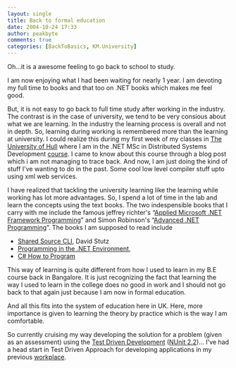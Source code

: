 ```yaml
---
layout: single
title: Back to formal education
date: 2004-10-24 17:33
author: peakbyte
comments: true
categories: [BackToBasics, KM.University]
---
```

Oh...it is a awesome feeling to go back to school to study.

I am now enjoying what I had been waiting for nearly 1 year. I am devoting my full time to books and that too on .NET books which makes me feel good.

But, it is not easy to go back to full time study after working in the industry. The contrast is in the case of university, we tend to be very consious about what we are learning. In the industry the learning process is overall and not in depth. So, learning during working is remembered more than the learning at university. I could realize this during my first week of my classes in <a href="http://www.hull.ac.uk/">The University of Hull</a> where I am in the .NET MSc in Distributed Systems Development <a href="http://www.dcs.hull.ac.uk/NETMSc/index.html">course</a>. I came to know about this course through a blog post which i am not managing to trace back. And now, I am just doing the kind of stuff I've wanting to do in the past. Some cool low level compiler stuff upto using xml web services.

I have realized that tackling the university learning like the learning while working has lot more advantages. So, I spend a lot of time in the lab and learn the concepts using the text books. The two indespensible books that I carry with me include the famous jeffrey richter's “<a href="http://shrinkster.com/1r9">Applied Microsoft .NET Framework Programming</a>” and Simon Robinson's “<a href="http://shrinkster.com/1ra">Advanced .NET Programming</a>”. The books I am supposed to read include
<ul>
	<li><a href="http://www.oreilly.com/catalog/sscliess/">Shared Source CLI</a>, David Stutz</li>
	<li><a href="http://www.awprofessional.com/title/0201770180">Programming in the .NET Environment</a>,</li>
	<li><a href="http://shrinkster.com/1rb">C# How to Program</a></li>
</ul>
This way of learning is quite different from how I used to learn in my B.E course back in Bangalore. It is just recognizing the fact that learning the way I used to learn in the college does no good in work and I should not go back to that again just because I am now in formal education.

And all this fits into the system of education here in UK. Here, more importance is given to learning the theory by practice which is the way I am comfortable.

So currently cruising my way developing the solution for a problem (given as an assessment) using the <a href="http://shrinkster.com/1rc">Test Driven Development</a> (<a href="http://www.nunit.org/">NUnit 2.2</a>)... I've had a head start in Test Driven Approach for developing applications in my previous <a href="http://www.merindus.com/">workplace</a>.
